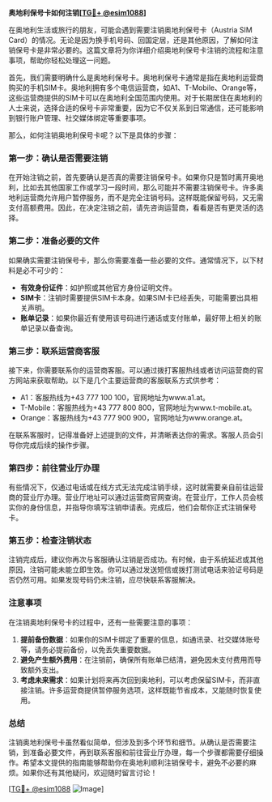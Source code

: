 **奥地利保号卡如何注销[[TG💪+ @esim1088](https://t.me/s/esim1088)]**

在奥地利生活或旅行的朋友，可能会遇到需要注销奥地利保号卡（Austria SIM Card）的情况。无论是因为换手机号码、回国定居，还是其他原因，了解如何注销保号卡是非常必要的。这篇文章将为你详细介绍奥地利保号卡注销的流程和注意事项，帮助你轻松处理这一问题。

首先，我们需要明确什么是奥地利保号卡。奥地利保号卡通常是指在奥地利运营商购买的手机SIM卡。奥地利拥有多个电信运营商，如A1、T-Mobile、Orange等，这些运营商提供的SIM卡可以在奥地利全国范围内使用。对于长期居住在奥地利的人士来说，选择合适的保号卡非常重要，因为它不仅关系到日常通信，还可能影响到银行账户管理、社交媒体绑定等重要事项。

那么，如何注销奥地利保号卡呢？以下是具体的步骤：

### **第一步：确认是否需要注销**
在开始注销之前，首先要确认是否真的需要注销保号卡。如果你只是暂时离开奥地利，比如去其他国家工作或学习一段时间，那么可能并不需要注销保号卡。许多奥地利运营商允许用户暂停服务，而不是完全注销号码。这样既能保留号码，又无需支付高额费用。因此，在决定注销之前，请先咨询运营商，看看是否有更灵活的选择。

### **第二步：准备必要的文件**
如果确实需要注销保号卡，那么你需要准备一些必要的文件。通常情况下，以下材料是必不可少的：
- **有效身份证件**：如护照或其他官方身份证明文件。
- **SIM卡**：注销时需要提供SIM卡本身。如果SIM卡已经丢失，可能需要出具相关声明。
- **账单记录**：如果你最近有使用该号码进行通话或支付账单，最好带上相关的账单记录以备查询。

### **第三步：联系运营商客服**
接下来，你需要联系你的运营商客服。可以通过拨打客服热线或者访问运营商的官方网站来获取帮助。以下是几个主要运营商的客服联系方式供参考：
- A1：客服热线为+43 777 100 100，官网地址为www.a1.at。
- T-Mobile：客服热线为+43 777 800 800，官网地址为www.t-mobile.at。
- Orange：客服热线为+43 777 900 900，官网地址为www.orange.at。

在联系客服时，记得准备好上述提到的文件，并清晰表达你的需求。客服人员会引导你完成后续的操作步骤。

### **第四步：前往营业厅办理**
有些情况下，仅通过电话或在线方式无法完成注销手续，这时就需要亲自前往运营商的营业厅办理。营业厅地址可以通过运营商官网查询。在营业厅，工作人员会核实你的身份信息，并指导你填写注销申请表。完成后，他们会帮你正式注销保号卡。

### **第五步：检查注销状态**
注销完成后，建议你再次与客服确认注销是否成功。有时候，由于系统延迟或其他原因，注销可能未能立即生效。你可以通过发送短信或拨打测试电话来验证号码是否仍然可用。如果发现号码仍未注销，应尽快联系客服解决。

### **注意事项**
在注销奥地利保号卡的过程中，还有一些需要注意的事项：
1. **提前备份数据**：如果你的SIM卡绑定了重要的信息，如通讯录、社交媒体账号等，请务必提前备份，以免丢失重要数据。
2. **避免产生额外费用**：在注销前，确保所有账单已结清，避免因未支付费用而导致额外支出。
3. **考虑未来需求**：如果计划将来再次回到奥地利，可以考虑保留SIM卡，而非直接注销。许多运营商提供暂停服务选项，这样既能节省成本，又能随时恢复使用。

### **总结**
注销奥地利保号卡虽然看似简单，但涉及到多个环节和细节。从确认是否需要注销，到准备必要文件，再到联系客服和前往营业厅办理，每一个步骤都需要仔细操作。希望本文提供的指南能够帮助你在奥地利顺利注销保号卡，避免不必要的麻烦。如果你还有其他疑问，欢迎随时留言讨论！

[[TG💪+ @esim1088](https://t.me/s/esim1088) ![Image](https://i.postimg.cc/4NQfJmqS/Snipaste-2025-05-13-00-14-12.png)]